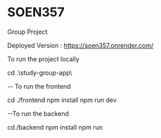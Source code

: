 # SOEN357
Group Project

Deployed Version : https://soen357.onrender.com/

To run the project locally

 cd .\study-group-app\

 -- To run the frontend
 
 cd ./frontend 
 npm install 
 npm run dev

 --To run the backend

 cd./backend
 npm install
 npm run 

